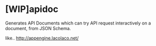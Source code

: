 [WIP]apidoc
======

Generates API Documents which can try API request interactively on a document, from JSON Schema.

like.. http://appengine.lacolaco.net/
